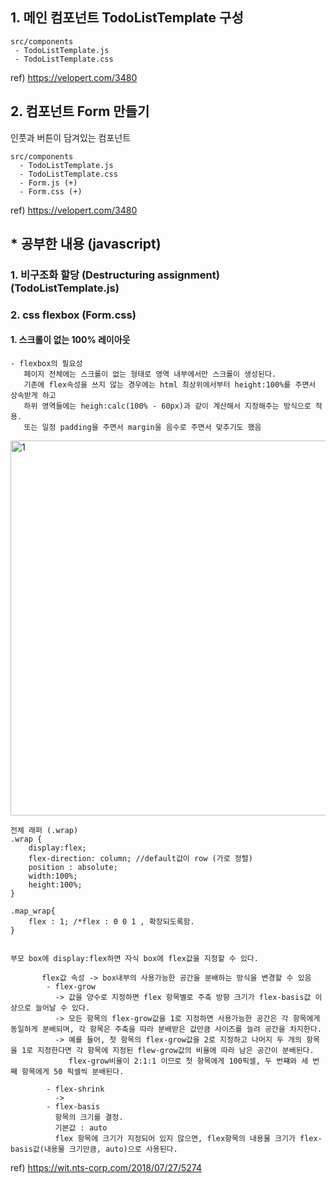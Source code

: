  ## 1. 메인 컴포넌트 TodoListTemplate 구성
    src/components
     - TodoListTemplate.js
     - TodoListTemplate.css
  
   ref) https://velopert.com/3480
 
 ## 2. 컴포넌트 Form 만들기
 인풋과 버튼이 담겨있는 컴포넌트
 
    src/components
      - TodoListTemplate.js
      - TodoListTemplate.css
      - Form.js (+)
      - Form.css (+)
  
   ref) https://velopert.com/3480
 
 ## * 공부한 내용 (javascript)
 ### 1. 비구조화 할당 (Destructuring assignment) (TodoListTemplate.js)
 ### 2. css flexbox (Form.css)
   #### 1. 스크롤이 없는 100% 레이아웃
    - flexbox의 필요성
       페이지 전체에는 스크롤이 없는 형태로 영역 내부에서만 스크롤이 생성된다.
       기존에 flex속성을 쓰지 않는 경우에는 html 최상위에서부터 height:100%를 주면서 상속받게 하고
       하위 영역들에는 heigh:calc(100% - 60px)과 같이 계산해서 지정해주는 방식으로 적용.
       또는 일정 padding을 주면서 margin을 음수로 주면서 맞추기도 했음
      
   <div>    
   <img width="600"alt="1" src="https://user-images.githubusercontent.com/31176502/55312843-6146ab80-54a1-11e9-9d49-19d2ec389112.png">
   </div>
   

    전체 래퍼 (.wrap)
    .wrap {
        display:flex;
        flex-direction: column; //default값이 row (가로 정렬)
        position : absolute;
        width:100%;
        height:100%;
    }
    
    .map_wrap{
        flex : 1; /*flex : 0 0 1 , 확장되도록함. 
    }
    
    
    부모 box에 display:flex하면 자식 box에 flex값을 지정할 수 있다.
       
           flex값 속성 -> box내부의 사용가능한 공간을 분배하는 방식을 변경할 수 있음
            - flex-grow
              -> 값을 양수로 지정하면 flex 항목별로 주축 방향 크기가 flex-basis값 이상으로 늘어날 수 있다.
              -> 모든 항목의 flex-grow값을 1로 지정하면 사용가능한 공간은 각 항목에게 동일하게 분배되며, 각 항목은 주축을 따라 분배받은 값만큼 사이즈를 늘려 공간을 차지한다.
              -> 예를 들어, 첫 항목의 flex-grow값을 2로 지정하고 나머지 두 개의 항목을 1로 지정한다면 각 항목에 지정된 flew-grow값의 비율에 따라 남은 공간이 분배된다.
                 flex-grow비율이 2:1:1 이므로 첫 항목에게 100픽셀, 두 번쨰와 세 번째 항목에게 50 픽셀씩 분배된다.
              
            - flex-shrink
              -> 
            - flex-basis
              항목의 크기를 결정.
              기본값 : auto
              flex 항목에 크기가 지정되어 있지 않으면, flex항목의 내용물 크기가 flex-basis값(내용물 크기만큼, auto)으로 사용된다.
           
   ref) https://wit.nts-corp.com/2018/07/27/5274
